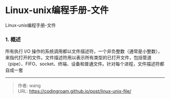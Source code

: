 # Linux-unix编程手册-文件


Linux-unix编程手册-文件

<!--more-->

### 1. 概述

所有执行 I/O 操作的系统调用都以文件描述符，一个非负整数（通常是小整数），来指代打开的文件。文件描述符用以表示所有类型的已打开文件，包括管道（pipe）、FIFO、socket、终端、设备和普通文件。针对每个进程，文件描述符都自成一套

---

> 作者: wang  
> URL: https://codingroam.github.io/post/linux-unix-file/  

